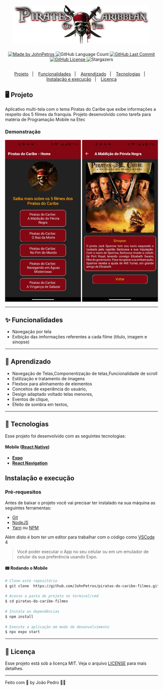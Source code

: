 <h1 align="center">
    <img alt="Nubank" src=".github/piratas-do-caribe-logo.png" width="450px" />
</h1>

<div align="center">
   <a href="https://github.com/JohnPetros">
      <img alt="Made by JohnPetros" src="https://img.shields.io/badge/made%20by-JohnPetros-blueviolet">
   </a>
   <img alt="GitHub Language Count" src="https://img.shields.io/github/languages/count/JohnPetros/piratas-do-caribe-filmes">
   <a href="https://github.com/JohnPetros/piratas-do-caribe-filmes/commits/main">
      <img alt="GitHub Last Commit" src="https://img.shields.io/github/last-commit/JohnPetros/piratas-do-caribe-filmes">
   </a>
  </a>
   </a>
   <a href="https://github.com/JohnPetros/piratas-do-caribe-filmes/blob/main/LICENSE.md">
      <img alt="GitHub License" src="https://img.shields.io/github/license/JohnPetros/piratas-do-caribe-filmes">
   </a>
    <img alt="Stargazers" src="https://img.shields.io/github/stars/JohnPetros/piratas-do-caribe-filmes?style=social">
</div>

<br>

<p align="center">
  <a href="#-projeto">Projeto</a>&nbsp;&nbsp;&nbsp;|&nbsp;&nbsp;&nbsp;
  <a href="#-funcionalidades">Funcionalidades</a>&nbsp;&nbsp;&nbsp;|&nbsp;&nbsp;&nbsp;
  <a href="#-aprendizado">Aprendizado</a>&nbsp;&nbsp;&nbsp;|&nbsp;&nbsp;&nbsp;
  <a href="#-tecnologias">Tecnologias</a>&nbsp;&nbsp;&nbsp;|&nbsp;&nbsp;&nbsp;
  <a href="#-instalação-e-execução">Instalação e execução</a>&nbsp;&nbsp;&nbsp;|&nbsp;&nbsp;&nbsp;
  <a href="#-licença">Licença</a>
</p>

## 🖥️ Projeto

Aplicativo multi-tela com o tema Piratas do Caribe que exibe informações a respeito dos 5 filmes da franquia. Projeto desenvolvido como tarefa para matéria de Programação Mobile na Etec

### Demonstração
<div align="center">
    <img width="250" alt="piratas-do-caribe-foto-1" src=".github/piratas-do-caribe-1.jpg"  />
    <img width="250" alt="piratas-do-caribe-foto-2" src=".github/piratas-do-caribe-2.jpg"  />
</div>
<hr>

## ✨ Funcionalidades

- Navegação por tela
- Exibição das imformações referentes a cada filme (título, imagem e sinopse)
<hr>

## 📖 Aprendizado

- Navegação de Telas,Componentização de telas,Funcionalidade de scroll   
- Estilização e tratamento de imagens
- Flexbox para alinhamento de elementos
- Conceitos de experiência do usuário,
- Design adaptado voltado telas menores,
- Eventos de clique,
- Efeito de sombra em textos,
<hr>

## 🚀 Tecnologias

Esse projeto foi desenvolvido com as seguintes tecnologias:

#### **Mobile** ([React Native](http://www.reactnative.com/))

- **[Expo](https://expo.io/)**
- **[React Navigation](https://reactnavigation.org/)**

## Instalação e execução

### Pré-requesitos

Antes de baixar o projeto você vai precisar ter instalado na sua máquina as seguintes ferramentas:

- [Git](https://git-scm.com)
- [NodeJS](https://nodejs.org/en/)
- [Yarn](https://yarnpkg.com/) ou [NPM](https://www.npmjs.com/)

Além disto é bom ter um editor para trabalhar com o código como [VSCode](https://code.visualstudio.com/)<br>4

> Você poder executar o App no seu celular ou em um emulador de celular da sua preferência usando Expo.

#### 📟 Rodando o Mobile

```bash
# Clone este repositório
$ git clone  https://github.com/JohnPetros/piratas-do-caribe-filmes.git

# Acesse a pasta do projeto no terminal/cmd
$ cd piratas-do-caribe-filmes

# Instale as dependências
$ npm install

# Execute a aplicação em modo de desenvolvimento
$ npx expo start

```
---

## :memo: Licença

Esse projeto está sob a licença MIT. Veja o arquivo [LICENSE](LICENSE) para mais detalhes.

---

Feito com 💜 by João Pedro 👋🏻
